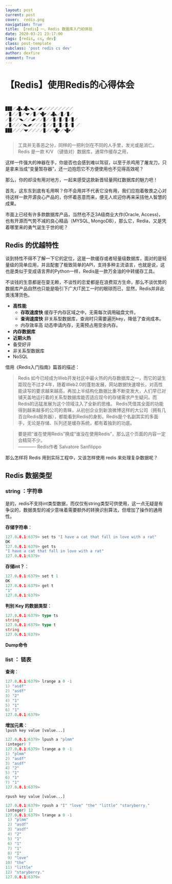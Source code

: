 ```yaml
---
layout: post
current: post
cover:  redis.png
navigation: True
title: 【redis】一、Redis 数据库入门初体验
date: 2020-03-21 23:17:00
tags: [redis, cs, dev]
class: post-template
subclass: 'post redis cs dev'
author: dexfire
comment: True
---
```


# 【Redis】使用Redis的心得体会

```text


▉▉▉／◢▉◣◢▉◣◥◣／◢◤／／／／／／／／  
／▉／／▉／◥◤／▉／◥▉◤／◢▉◣／▉／▉／  
／▉／／◥◣／／◢◤／／▉／／▉／▉／▉／▉／  
／▉／／／◥◣◢◤／／／▉／／▉／▉／▉／▉ ／  
▉▉▉／／／◥◤／／／／▉／／◥▉◤／◥▉◤／ 
  

```

> 工具并无善恶之分，同样的一把利剑在不同的人手里，发光或是消亡。
Redis 是一款 K/V （键值对）数据库，通常作缓存之用，

这样一件强大的神器在手，你是否也会感到难以驾驭，以至于杀鸡用了屠龙刀，只是拿来当成“变量暂存器”，还一边抱怨它不方便使用也不见得高效呢？

那么，你的却没有用对地方，一起来感受这款新晋轻量网红数据库的魅力吧！

首先，这东东到底有毛用啊？你不会用并不代表它没有用，我们应抱着敬畏之心对待这样一款开源良心产品的，你怀着恶意而来，便无人欢迎你再来采拮他人智慧的成果。

市面上已经有许多款数据库产品，当然也不乏3A级商业大作(Oracle, Access)，也有开源而气势不减的良心精品（MYSQL, MongoDB），那么它，Redia，又是凭着哪里来的勇气诞生于世的呢？

## Redis 的优越特性

谈到特性不得不了解一下它的定位，这是一款缓存或者轻量级数据库，面对的是轻量级的简单应用，并且配套了极致简单的API，支持多种主流语言，也就是说，这也是类似于变成语言界的Python一样，Redis是一款万金油的中转缓存工具。

不谈钱的生意都是在耍无赖，不谈性的恋爱都是在浪费双方生命，那么不谈优势的数据库产品自然也只能是吸引下广大IT民工一时的眼球而已，显然，Redis并非此类浅薄货色。

- **高性能**
  - **存取速度快**
    缓存于内存区域之中，无需每次调用磁盘文件。
  - **查询速度快**
    非关系型数据库，查询时只需要遍历key，降低了查询成本。
  - 内存效率高
    动态申请内存，无需预占用空余内存。
- **内存数据库**
- **近期火热**
- 备受好评
- 非关系型数据库
- NoSQL

借用《Redis入门指南》篇首的描述：
> Redis 如今已经成为Web开发社区中最火热的内存数据库之一，而它的诞生距现在不过才4年，随着Web2.0的蓬勃发展，网站数据快速增长，对高性能读写的要求越来越高，再加上半结构化数据比重不断变发大，人们早已对铺天盖地运行着的关系型数据库能否适应现今的存储需求产生疑问。而Redis的迅猛发展为这个领域注入了全新的思维。
> Redis凭借其全面的功能得到越来越多的公司的青睐，从初创企业到新浪微博这样的大公司（拥有几百台Redis服务器），都能看到Redis的身影。Redis是个名副其实的多面手，无论是存储、队列还是缓存系统，都有着独到的功底。

> 要是把“谁在使用Redis”换成“谁没在使用Redis”，那么这个页面的内容一定会精简不少。                                
>                                           ———— Redis作者 Salvatore Sanfilippo

那么怎样将 Redis 用到实际工程中，又该怎样使用 redis 来处理复杂数据呢？

## Redis 数据类型

### string ：字符串
是的，redis不支持int类型数据，而仅仅有string类型可供使用，这一点无疑是有争议的，数据类型的减少意味着需要额外的转换识别算法，但增加了操作的通用性。

**存储字符串**：  
```go
127.0.0.1:6379> set ts "I have a cat that fall in love with a rat"
OK
127.0.0.1:6379> get ts
"I have a cat that fall in love with a rat"
127.0.0.1:6379>
```

**存储int？**：  
```go
127.0.0.1:6379> set t 1
OK
127.0.0.1:6379> get t
"1"
127.0.0.1:6379>
```

**判别 Key 的数据类型**：  
```go
127.0.0.1:6379> type ts
string
127.0.0.1:6379> type t
string
127.0.0.1:6379>
```

**Dump命令**

### list ： 链表

**查询**：  
```go
127.0.0.1:6379> lrange a 0 -1
1) "asdf"
2) "asdf"
3) "2"
4) "1"
5) "1"
6) "1"
127.0.0.1:6379>
```

**增加元素**：  
`lpush key value [value...]`
```go
127.0.0.1:6379> lpush a "plmm"
(integer) 7
127.0.0.1:6379> lrange a 0 -1
1) "plmm"
2) "asdf"
3) "asdf"
4) "2"
5) "1"
6) "1"
7) "1"
127.0.0.1:6379>
```

`rpush key value [value...]`

```go
127.0.0.1:6379> rpush a "I" "love" "the" "little" "staryberry."
(integer) 12
127.0.0.1:6379> lrange a 0 -1
 1) "plmm"
 2) "asdf"
 3) "asdf"
 4) "2"
 5) "1"
 6) "1"
 7) "1"
 8) "I"
 9) "love"
10) "the"
11) "little"
12) "staryberry."
127.0.0.1:6379>
```

